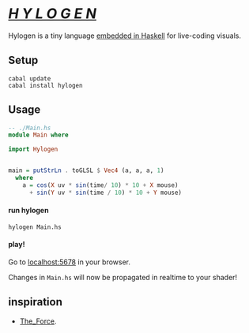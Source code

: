 # [*H Y L O G E N*](http://hylogen.com)

Hylogen is a tiny language [embedded in Haskell](https://wiki.haskell.org/Embedded_domain_specific_language) for live-coding visuals.

## Setup
```
cabal update
cabal install hylogen
```
## Usage

```haskell
-- ./Main.hs
module Main where

import Hylogen


main = putStrLn . toGLSL $ Vec4 (a, a, a, 1)
  where
    a = cos(X uv * sin(time/ 10) * 10 + X mouse)
      + sin(Y uv * sin(time / 10) * 10 + Y mouse)
```

#### run hylogen

```
hylogen Main.hs
```

#### play!
Go to [localhost:5678](http://localhost:5678) in your browser.

Changes in `Main.hs` will now be propagated in realtime to your shader!

## inspiration
- [The_Force](https://github.com/shawnlawson/The_Force).

